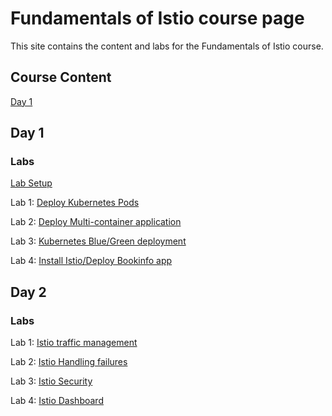 # Fundamentals of Istio course page 

This site contains the content and labs for the Fundamentals of Istio course. 

## Course Content
[Day 1](https://www.dropbox.com/s/aa3r5e8itihbwb1/00%20-%20Fundamentals%20of%20Istio%20Day%201.pdf?dl=0)   

## Day 1 

### Labs

[Lab Setup](labs/001-setup-gcp/)

Lab 1: [Deploy Kubernetes Pods](labs/04-pods)

Lab 2: [Deploy Multi-container application](labs/05-multi)

Lab 3: [Kubernetes Blue/Green deployment](labs/06-blue-green)

Lab 4: [Install Istio/Deploy Bookinfo app](labs/install-istio)


## Day 2

### Labs 

Lab 1: [Istio traffic management](labs/traffic-management)   

Lab 2: [Istio Handling failures](labs/fault-injection)   

Lab 3: [Istio Security](labs/istio-security)   

Lab 4: [Istio Dashboard](istio-visibility)   
